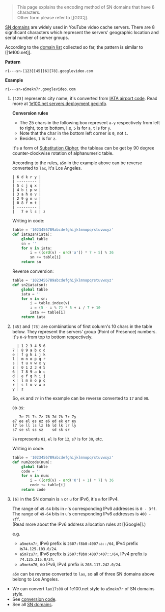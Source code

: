 > This page explains the encoding method of SN domains that have 8 characters.  
> Other form please refer to [[GGC]].

[SN domains] are widely used in YouTube video cache servers.
There are 8 significant characters which represent the servers' geographic
location and serial number of server groups.

According to the [domain list] collected so far, the pattern is similar to
[[1e100.net]].

**Pattern**

    r1---sn-[123][45][6][78].googlevideo.com

**Example**

    r1---sn-a5mekn7r.googlevideo.com

1. `[123]` represents city name, it's converted from [IATA airport code].
   Read more at [1e100.net servers deployment geoinfo].

   **Conversion rules**  
   * The 25 chars in the following box represent `a-y` respectively from left
     to right, top to bottom, i.e, `5` is for `a`, `t` is for `y`.
   * Note that the char in the bottom left corner is `0`, not `1`.
   * Besides, `1` is for `z`.

   It's a form of [Substitution Cipher], the tableau can be get by 90 degree counter-clockwise rotation of alphanumeric table.

   According to the rules, `a5m` in the example above can be reverse converted
   to `lax`, it's Los Angeles.

    ```
    | 6 d k r y |
    | --------- |
    | 5 c j q x |
    | 4 b i p w |
    | 3 a h o v |
    | 2 9 g n u |
    | 0 8 f m t |
    | --------- |
    |   7 e l s | z
    ```
    
    Writing in code:
    ```python
    table = '1023456789abcdefghijklmnopqrstuvwxyz'
    def iata2sn(iata):
        global table
        sn = ''
        for v in iata:
            i = ((ord(v) - ord('a')) * 7 + 5) % 36
            sn += table[i]
        return sn
    ```

    Reverse conversion:
    ```python
    table = '1023456789abcdefghijklmnopqrstuvwxyz'
    def sn2iata(sn):
        global table
        iata = ''
        for v in sn:
            i = table.index(v)
            i = (5 - i % 7) * 5 + i / 7 + 10
            iata += table[i]
        return iata
    ```

2. `[45]` and `[78]` are combinations of first column's 10 chars in the table
    below. They represent the servers' group (Point of Presence) numbers. It's `0-9` from top to
    bottom respectively.

    ```
      | 1 2 3 4 5 6
    7 | 8 9 a b c d
    e | f g h i j k
    l | m n o p q r
    s | t u v w x y
    z | 0 1 2 3 4 5
    6 | 7 8 9 a b c
    d | e f g h i j
    k | l m n o p q
    r | s t u v w x
    y | z
    ```
    So, `ek` and `7r` in the example can be reverse converted to `17` and `08`.

    `00`-`39`:
    ```
       7e 7l 7s 7z 76 7d 7k 7r 7y
    e7 ee el es ez e6 ed ek er ey
    l7 le ll ls lz l6 ld lk lr ly
    s7 se sl ss sz    sd sk sr
    ```
    `7e` represents `01`, `el` is for `12`, `s7` is for `30`, etc.

    Writing in code:
    ```python
    table = '1023456789abcdefghijklmnopqrstuvwxyz'
    def num2code(num):
        global table
        code = ''
        for v in num:
            i = ((ord(v) - ord('0') + 1) * 7) % 36
            code += table[i]
        return code
    ```

3. `[6]` in the SN domain is `n` or `u` for IPv6, it's `m` for IPv4.

    The range of `49-64` bits in `n`'s corresponding IPv6 addresses is `0 - 3ff`.  
    The range of `49-64` bits in `u`'s corresponding IPv6 addresses is `400 - 7ff`.  
    (Read more about the IPv6 address allocation rules at [[Google]].)

    e.g. 
    * `a5mekn7r`, IPv6 prefix is `2607:f8b0:4007:a::/64`,
                  IPv4 prefix is`74.125.103.0/24`.
    * `a5m7zu7r`, IPv6 prefix is `2607:f8b0:4007:407::/64`,
                  IPv4 prefix is `74.125.215.0/24`.
    * `a5mekm76`, no IPv6, IPv4 prefix is `208.117.242.0/24`.  

    `a5m` can be reverse converted to `lax`, so all of three SN domains above
     belong to Los Angeles.


* We can convert `lax17s08` of 1e100.net style to `a5mekn7r` of SN domains style.
* See [conversion code].
* See all [SN domains].

[SN domains]: https://github.com/lennylxx/ipv6-hosts/wiki/YouTube#4-sn-%E7%BC%96%E7%A0%81%E5%9C%B0%E5%9D%80
[domain list]: https://docs.google.com/spreadsheets/d/14gT1GV1IE0oYCq-1Dy747_5FWNxL26R-9T5htJ485dY
[IATA airport code]: https://en.wikipedia.org/wiki/International_Air_Transport_Association_airport_code
[1e100.net servers deployment geoinfo]: https://docs.google.com/spreadsheets/d/1a5HI0lkc1TycJdwJnCVDVd3x6_gemI3CQhNHhdsVmP8
[Substitution Cipher]: https://en.wikipedia.org/wiki/Substitution_cipher
[conversion code]: https://github.com/lennylxx/ipv6-hosts/blob/master/tools/conv.py
